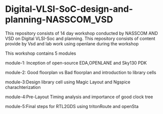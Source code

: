 # Digital-VLSI-SoC-design-and-planning-NASSCOM_VSD
This repository consists of 14 day workshop conducted by NASSCOM AND VSD on Digital VLSI-Soc and planning. This repository consists of content provide by Vsd and lab work using openlane during the workshop

  This workshop contains 5 modules 

module-1: Inception of open-source EDA,OPENLANE and Sky130 PDK 

module-2: Good floorplan vs Bad floorplan and introduction to library cells

module-3:Design library cell using Magic Layout and Ngspice charachterization 

module-4:Pre-Layout Timing analysis and importance of good clock tree

module-5:Final steps for RTL2GDS using tritonRoute and openSta


